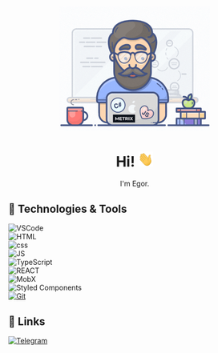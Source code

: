 <div align="center">
  <a href="https://zelelo622.github.io/Resume/?randomquery">
    <img src="https://github.com/Zelelo622/zelelo622/blob/main/assets/giphy.gif" alt="Social banner for Zelelo622" style="max-width: 300px;">
  </a>
</div>

<h1 align='center'> Hi! <img src="https://github.com/Zelelo622/zelelo622/blob/main/assets/wave.gif" width="30px" height="30px" /></h1>
<p align='center'>
I'm Egor.
</p>

## 🔧 Technologies & Tools

![VSCode](https://img.shields.io/badge/Editor-VS_Code-informational?style=flat&logo=visual-studio-code&logoColor=white&color=orange)  
![HTML](https://img.shields.io/badge/Code-HTML-informational?style=flat&logo=html&logoColor=white&color=blueviolet)  
![css](https://img.shields.io/badge/Code-CSS-informational?style=flat&logo=css&logoColor=white&color=blueviolet)  
![JS](https://img.shields.io/badge/Code-JavaScript-informational?style=flat&logo=javascript&logoColor=white&color=blueviolet)  
![TypeScript](https://img.shields.io/badge/Code-TypeScript-informational?style=flat&logo=typescript&logoColor=white&color=blueviolet)  
![REACT](https://img.shields.io/badge/Framework-ReactJS-informational?style=flat&logo=react&logoColor=white&color=succes)  
![MobX](https://img.shields.io/badge/State%20Management-MobX-informational?style=flat&logo=mobx&logoColor=white&color=blueviolet)  
![Styled Components](https://img.shields.io/badge/Code-Styled%20Components-informational?style=flat&logo=styled-components&logoColor=white&color=blueviolet)  
[![Git](https://img.shields.io/badge/Tools-Git-informational?style=flat&logo=git&logoColor=white&color=blue)](https://your-git-link)  

## 🔗 Links

[![Telegram](https://img.shields.io/badge/-Telegram-090909?style=flat&logo=telegram&logoColor=white&color=blueviolet)](https://t.me/Zelelo)
